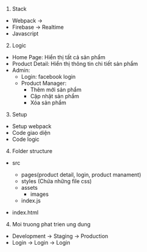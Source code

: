 1. Stack
- Webpack  ->
- Firebase -> Realtime
- Javascript

2. Logic
- Home Page: Hiển thị tất cả sản phẩm
- Product Detail: Hiển thị thông tin chi tiết sản phẩm
- Admin:
    - Login: facebook login
    - Product Manager:
        + Thêm mới sản phẩm
        + Cập nhật sản phẩm
        + Xóa sản phẩm

3. Setup
- Setup webpack
- Code giao diện
- Code logic

4. Folder structure
- src
    - pages(product detail, login, product manament)
    - styles (Chứa những file css)
    - assets
        - images
    - index.js

- index.html

4. Moi truong phat trien ung dung
- Development -> Staging -> Production
- Login       -> Login   -> Login
